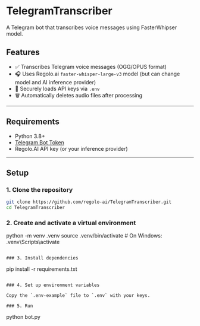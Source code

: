 # TelegramTranscriber

A Telegram bot that transcribes voice messages using FasterWhipser model.

## Features

- ✅ Transcribes Telegram voice messages (OGG/OPUS format)
- 🎧 Uses Regolo.ai `faster-whisper-large-v3` model (but can change model and AI inference provider)
- 🔐 Securely loads API keys via `.env`
- 🗑️ Automatically deletes audio files after processing

---

## Requirements

- Python 3.8+
- [Telegram Bot Token](https://core.telegram.org/bots/tutorial#obtain-your-bot-token)
- Regolo.AI API key (or your inference provider)

---

## Setup

### 1. Clone the repository

```bash
git clone https://github.com/regolo-ai/TelegramTranscriber.git
cd TelegramTranscriber
```
### 2. Create and activate a virtual environment
python -m venv .venv
source .venv/bin/activate  # On Windows: .venv\Scripts\activate
```

### 3. Install dependencies
```
pip install -r requirements.txt
```

### 4. Set up environment variables

Copy the `.env-example` file to `.env` with your keys.

### 5. Run

```
python bot.py
```